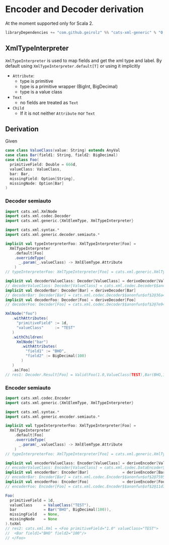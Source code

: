 # Encoder and Decoder derivation

At the moment supported only for Scala 2.

```sbt
libraryDependencies += "com.github.geirolz" %% "cats-xml-generic" % "0.0.11"
```     
                    
## XmlTypeInterpreter
`XmlTypeInterpreter` is used to map fields and get the xml type and label.
By default using `XmlTypeInterpreter.default[T]` or using it implicitly
- `Attribute`:
  - type is primitive
  - type is a primitive wrapper (BigInt, BigDecimal)
  - type is a value class
- `Text`
  - no fields are treated as `Text` 
- `Child`
  - If it is not neither `Attribute` nor `Text`

## Derivation

Given 
```scala
case class ValueClass(value: String) extends AnyVal
case class Bar(field1: String, field2: BigDecimal)
case class Foo(
  primitiveField: Double = 666d,
  valueClass: ValueClass,
  bar: Bar,
  missingField: Option[String],
  missingNode: Option[Bar]
)
```

### Decoder semiauto
```scala
import cats.xml.XmlNode
import cats.xml.codec.Decoder
import cats.xml.generic.{XmlElemType, XmlTypeInterpreter}

import cats.xml.syntax.*
import cats.xml.generic.decoder.semiauto.*

implicit val typeInterpreterFoo: XmlTypeInterpreter[Foo] =
  XmlTypeInterpreter
    .default[Foo]
    .overrideType(
      _.param(_.valueClass) -> XmlElemType.Attribute
    )
// typeInterpreterFoo: XmlTypeInterpreter[Foo] = cats.xml.generic.XmlTypeInterpreter$$anon$1@703fe6d5

implicit val decoderValueClass: Decoder[ValueClass] = deriveDecoder[ValueClass]
// decoderValueClass: Decoder[ValueClass] = cats.xml.codec.Decoder$$anonfun$of$2@578367f8
implicit val decoderBar: Decoder[Bar] = deriveDecoder[Bar]
// decoderBar: Decoder[Bar] = cats.xml.codec.Decoder$$anonfun$of$2@36a4ff3e
implicit val decoderFoo: Decoder[Foo] = deriveDecoder[Foo]
// decoderFoo: Decoder[Foo] = cats.xml.codec.Decoder$$anonfun$of$2@7e94eec2

XmlNode("foo")
   .withAttributes(
     "primitiveField" := 1d,
     "valueClass"     := "TEST"
   )
   .withChildren(
     XmlNode("bar")
       .withAttributes(
         "field1" := "BHO",
         "field2" := BigDecimal(100)
       )
   )
   .as[Foo]
// res1: Decoder.Result[Foo] = Valid(Foo(1.0,ValueClass(TEST),Bar(BHO,100),None,None))
```

### Encoder semiauto
```scala
import cats.xml.codec.Encoder
import cats.xml.generic.{XmlElemType, XmlTypeInterpreter}

import cats.xml.syntax.*
import cats.xml.generic.encoder.semiauto.*

implicit val typeInterpreterFoo: XmlTypeInterpreter[Foo] =
  XmlTypeInterpreter
    .default[Foo]
    .overrideType(
      _.param(_.valueClass) -> XmlElemType.Attribute
    )
// typeInterpreterFoo: XmlTypeInterpreter[Foo] = cats.xml.generic.XmlTypeInterpreter$$anon$1@3de2b3e6

implicit val encoderValueClass: Encoder[ValueClass] = deriveEncoder[ValueClass]
// encoderValueClass: Encoder[ValueClass] = cats.xml.codec.DataEncoder$$anonfun$of$4@2caef66b
implicit val encoderBar: Encoder[Bar]               = deriveEncoder[Bar]
// encoderBar: Encoder[Bar] = cats.xml.codec.Encoder$$anonfun$of$2@7595ffc2
implicit val encoderFoo: Encoder[Foo]               = deriveEncoder[Foo]
// encoderFoo: Encoder[Foo] = cats.xml.codec.Encoder$$anonfun$of$2@11d7a905

Foo(
  primitiveField = 1d,
  valueClass     = ValueClass("TEST"),
  bar            = Bar("BHO", BigDecimal(100)),
  missingField   = None,
  missingNode    = None
).toXml
// res2: cats.xml.Xml = <Foo primitiveField="1.0" valueClass="TEST">
//  <Bar field1="BHO" field2="100"/>
// </Foo>
```